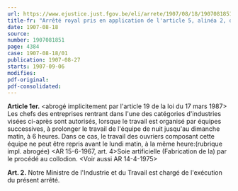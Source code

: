 ```yaml
---
url: https://www.ejustice.just.fgov.be/eli/arrete/1907/08/18/1907081851/justel
title-fr: "Arrêté royal pris en application de l'article 5, alinéa 2, de la loi du 17 juillet 1905."
date: 1907-08-18
source:
number: 1907081851
page: 4384
case: 1907-08-18/01
publication: 1907-08-27
starts: 1907-09-06
modifies:
pdf-original:
pdf-consolidated:
---
```


**Article 1er.** <abrogé implicitement par l'article 19 de la loi du 17 mars 1987> Les chefs des entreprises rentrant dans l'une des catégories d'industries visées ci-après sont autorisés, lorsque le travail est organisé par équipes successives, à prolonger le travail de l'équipe de nuit jusqu'au dimanche matin, à 6 heures. Dans ce cas, le travail des ouvriers composant cette équipe ne peut être repris avant le lundi matin, à la même heure:(rubrique impl. abrogée) <AR 15-6-1967, art. 4>Soie artificielle (Fabrication de la) par le procédé au collodion. <Voir aussi AR 14-4-1975>

**Art. 2.** Notre Ministre de l'Industrie et du Travail est chargé de l'exécution du présent arrêté.
